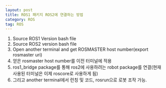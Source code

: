 ```yaml
---
layout: post
title: ROS1 패키지 ROS2에 연결하는 방법
category: ROS
tag: ROS
---
```


1.  Source ROS1 Version bash file
2.  Source ROS2 version bash file
3.  Open another terminal and get ROSMASTER host number(export rosmaster uri)
4.  얻은 rosmaster host number를 이전 터미널에 적용
5.  ros1_bridge package를 통해 ros2에 사용하려는 robot package를 연결(현재 사용된 터미널은 이제 roscore로 사용하게 됨)
6.  그리고 another terminal에서 런칭 및 코드, rosrun으로 로봇 조작 가능.
